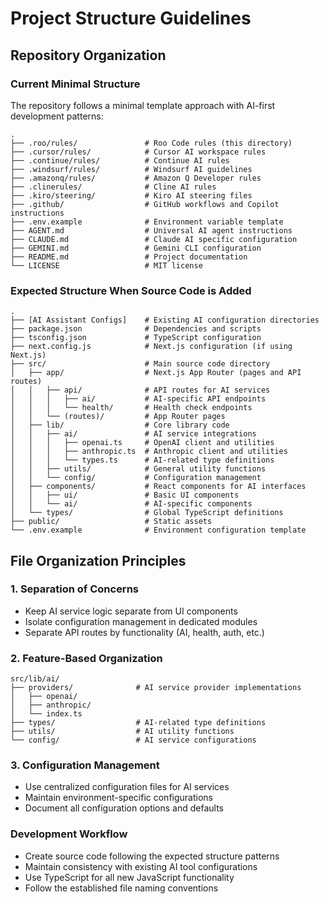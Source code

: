 # Project Structure Guidelines

## Repository Organization

### Current Minimal Structure
The repository follows a minimal template approach with AI-first development patterns:

```
.
├── .roo/rules/               # Roo Code rules (this directory)
├── .cursor/rules/            # Cursor AI workspace rules
├── .continue/rules/          # Continue AI rules
├── .windsurf/rules/          # Windsurf AI guidelines
├── .amazonq/rules/           # Amazon Q Developer rules
├── .clinerules/              # Cline AI rules
├── .kiro/steering/           # Kiro AI steering files
├── .github/                  # GitHub workflows and Copilot instructions
├── .env.example              # Environment variable template
├── AGENT.md                  # Universal AI agent instructions
├── CLAUDE.md                 # Claude AI specific configuration
├── GEMINI.md                 # Gemini CLI configuration
├── README.md                 # Project documentation
└── LICENSE                   # MIT license
```

### Expected Structure When Source Code is Added
```
.
├── [AI Assistant Configs]    # Existing AI configuration directories
├── package.json              # Dependencies and scripts
├── tsconfig.json             # TypeScript configuration
├── next.config.js            # Next.js configuration (if using Next.js)
├── src/                      # Main source code directory
│   ├── app/                  # Next.js App Router (pages and API routes)
│   │   ├── api/              # API routes for AI services
│   │   │   ├── ai/           # AI-specific API endpoints
│   │   │   └── health/       # Health check endpoints
│   │   └── (routes)/         # App Router pages
│   ├── lib/                  # Core library code
│   │   ├── ai/               # AI service integrations
│   │   │   ├── openai.ts     # OpenAI client and utilities
│   │   │   ├── anthropic.ts  # Anthropic client and utilities
│   │   │   └── types.ts      # AI-related type definitions
│   │   ├── utils/            # General utility functions
│   │   └── config/           # Configuration management
│   ├── components/           # React components for AI interfaces
│   │   ├── ui/               # Basic UI components
│   │   └── ai/               # AI-specific components
│   └── types/                # Global TypeScript definitions
├── public/                   # Static assets
└── .env.example              # Environment configuration template
```

## File Organization Principles

### 1. Separation of Concerns
- Keep AI service logic separate from UI components
- Isolate configuration management in dedicated modules
- Separate API routes by functionality (AI, health, auth, etc.)

### 2. Feature-Based Organization
```
src/lib/ai/
├── providers/              # AI service provider implementations
│   ├── openai/
│   ├── anthropic/
│   └── index.ts
├── types/                  # AI-related type definitions
├── utils/                  # AI utility functions
└── config/                 # AI service configurations
```

### 3. Configuration Management
- Use centralized configuration files for AI services
- Maintain environment-specific configurations
- Document all configuration options and defaults

### Development Workflow
- Create source code following the expected structure patterns
- Maintain consistency with existing AI tool configurations
- Use TypeScript for all new JavaScript functionality
- Follow the established file naming conventions